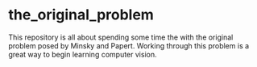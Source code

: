 # the_original_problem
This repository is all about spending some time the with the original problem posed by Minsky and Papert. Working through this problem is a great way to begin learning computer vision.
